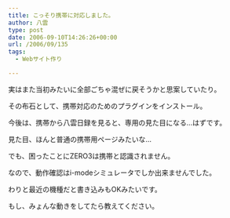 ```yaml
---
title: こっそり携帯に対応しました。
author: 八雲
type: post
date: 2006-09-10T14:26:26+00:00
url: /2006/09/135
tags:
  - Webサイト作り

---
```

実はまた当初みたいに全部ごちゃ混ぜに戻そうかと思案していたり。
  
その布石として、携帯対応のためのプラグインをインストール。

今後は、携帯から八雲日録を見ると、専用の見た目になる…はずです。
  
見た目、ほんと普通の携帯用ページみたいな…

でも、困ったことにZERO3は携帯と認識されません。
  
なので、動作確認はi-modeシミュレータでしか出来ませんでした。
  
わりと最近の機種だと書き込みもOKみたいです。

もし、みょんな動きをしてたら教えてください。
